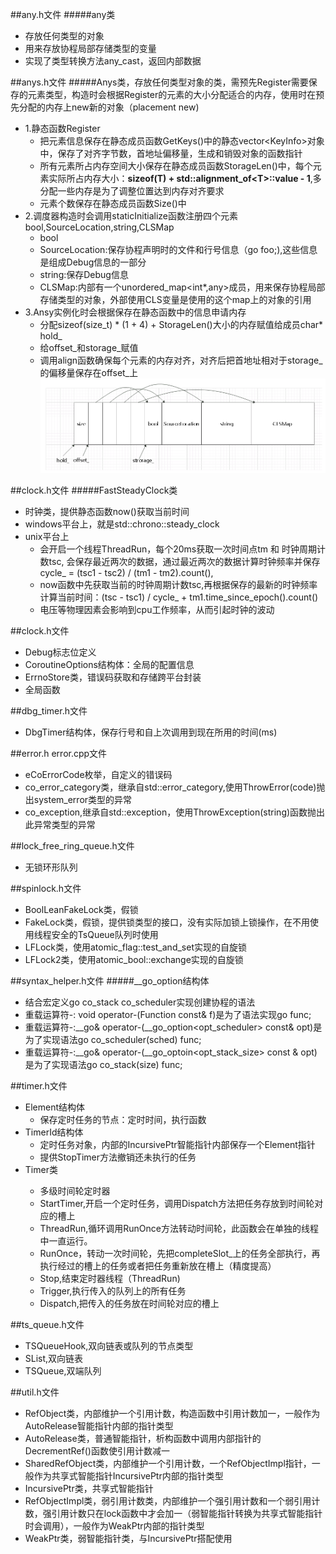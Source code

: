 ##any.h文件
#####any类
* 存放任何类型的对象
* 用来存放协程局部存储类型的变量
* 实现了类型转换方法any_cast<ValueType>，返回内部数据

##anys.h文件
#####Anys类，存放任何类型对象的类，需预先Register需要保存的元素类型，构造时会根据Register的元素的大小分配适合的内存，使用时在预先分配的内存上new新的对象（placement new)
* 1.静态函数Register
    * 把元素信息保存在静态成员函数GetKeys()中的静态vector\<KeyInfo\>对象中，保存了对齐字节数，首地址偏移量，生成和销毁对象的函数指针
    * 所有元素所占内存空间大小保存在静态成员函数StorageLen()中，每个元素实际所占内存大小：**sizeof(T) + std::alignment_of\<T\>::value - 1**,多分配一些内存是为了调整位置达到内存对齐要求
    * 元素个数保存在静态成员函数Size()中
* 2.调度器构造时会调用staticInitialize函数注册四个元素bool,SourceLocation,string,CLSMap
    * bool
    * SourceLocation:保存协程声明时的文件和行号信息（go foo;),这些信息是组成Debug信息的一部分
    * string:保存Debug信息
    * CLSMap:内部有一个unordered_map<int*,any>成员，用来保存协程局部存储类型的对象，外部使用CLS变量是使用的这个map上的对象的引用
* 3.Ansy实例化时会根据保存在静态函数中的信息申请内存
    * 分配sizeof(size_t) * (1 + 4) + StorageLen()大小的内存赋值给成员char* hold_
    * 给offset_和storage_赋值
    * 调用align函数确保每个元素的内存对齐，对齐后把首地址相对于storage_的偏移量保存在offset_上
![anys内存分配](./image/anys.png)

##clock.h文件
#####FastSteadyClock类
* 时钟类，提供静态函数now()获取当前时间
* windows平台上，就是std::chrono::steady_clock
* unix平台上
    * 会开启一个线程ThreadRun，每个20ms获取一次时间点tm 和 时钟周期计数tsc, 会保存最近两次的数据，通过最近两次的数据计算时钟频率并保存cycle_ = (tsc1 - tsc2) / (tm1 - tm2).count(), 
    * now函数中先获取当前的时钟周期计数tsc,再根据保存的最新的时钟频率计算当前时间：(tsc - tsc1) / cycle_ + tm1.time_since_epoch().count()
    * 电压等物理因素会影响到cpu工作频率，从而引起时钟的波动

##clock.h文件
* Debug标志位定义
* CoroutineOptions结构体：全局的配置信息
* ErrnoStore类，错误码获取和存储跨平台封装
* 全局函数

##dbg_timer.h文件
* DbgTimer结构体，保存行号和自上次调用到现在所用的时间(ms)

##error.h error.cpp文件
* eCoErrorCode枚举，自定义的错误码
* co_error_category类，继承自std::error_category,使用ThrowError(code)抛出system_error类型的异常
* co_exception,继承自std::exception，使用ThrowException(string)函数抛出此异常类型的异常

##lock_free_ring_queue.h文件
* 无锁环形队列

##spinlock.h文件
* BoolLeanFakeLock类，假锁
* FakeLock类，假锁，提供锁类型的接口，没有实际加锁上锁操作，在不用使用线程安全的TsQueue队列时使用
* LFLock类，使用atomic_flag::test_and_set实现的自旋锁
* LFLock2类，使用atomic_bool::exchange实现的自旋锁

##syntax_helper.h文件
#####__go_option结构体
* 结合宏定义go co_stack co_scheduler实现创建协程的语法
* 重载运算符-: void operator-(Function const& f)是为了语法实现go func;
* 重载运算符-:__go& operator-(__go_option<opt_scheduler> const& opt)是为了实现语法go co_scheduler(sched) func;
* 重载运算符-:__go& operator-(__go_optoin<opt_stack_size> const & opt)是为了实现语法go co_stack(size) func;

##timer.h文件
* Element结构体
   * 保存定时任务的节点：定时时间，执行函数 
* TimerId结构体
   * 定时任务对象，内部的IncursivePtr智能指针内部保存一个Element指针
   * 提供StopTimer方法撤销还未执行的任务
* Timer<F>类
   * 多级时间轮定时器
   * StartTimer,开启一个定时任务，调用Dispatch方法把任务存放到时间轮对应的槽上
   * ThreadRun,循环调用RunOnce方法转动时间轮，此函数会在单独的线程中一直运行。
   * RunOnce，转动一次时间轮，先把completeSlot_上的任务全部执行，再执行经过的槽上的任务或者把任务重新放在槽上（精度提高）
   * Stop,结束定时器线程（ThreadRun)
   * Trigger,执行传入的队列上的所有任务
   * Dispatch,把传入的任务放在时间轮对应的槽上

##ts_queue.h文件
* TSQueueHook,双向链表或队列的节点类型
* SList,双向链表
* TSQueue,双端队列

##util.h文件
* RefObject类，内部维护一个引用计数，构造函数中引用计数加一，一般作为AutoRelease智能指针内部的指针类型
* AutoRelease类，普通智能指针，析构函数中调用内部指针的DecrementRef()函数使引用计数减一
* SharedRefObject类，内部维护一个引用计数，一个RefObjectImpl指针，一般作为共享式智能指针IncursivePtr内部的指针类型
* IncursivePtr类，共享式智能指针
* RefObjectImpl类，弱引用计数类，内部维护一个强引用计数和一个弱引用计数，强引用计数只在lock函数中才会加一（弱智能指针转换为共享式智能指针时会调用），一般作为WeakPtr内部的指针类型
* WeakPtr类，弱智能指针类，与IncursivePtr搭配使用